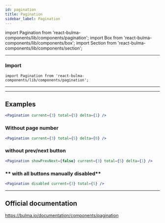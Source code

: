 ```yaml
---
id: pagination
title: Pagination
sidebar_label: Pagination
---
```



import Pagination from 'react-bulma-components/lib/components/pagination';
import Box from 'react-bulma-components/lib/components/box';
import Section from 'react-bulma-components/lib/components/section';



---
### **Import**


```shell
import Pagination from 'react-bulma-components/lib/components/pagination';

```
---


---


## **Examples**

<Section>
<Pagination current={3} total={5} delta={1} />
</Section>



```jsx
<Pagination current={3} total={5} delta={1} />
```


### **Without page number**

<Section>
<Pagination current={3} total={5} delta={0} />
</Section>



```jsx
<Pagination current={3} total={5} delta={0} />
```

### **without prev/next button**

<Section>
<Pagination showPrevNext={false} current={3} total={5} delta={1} />
</Section>


```jsx
<Pagination showPrevNext={false} current={3} total={5} delta={1} />
```

### ** with all buttons manually disabled**

<Section>
<Pagination disabled current={3} total={5} />
</Section>


```jsx
<Pagination disabled current={3} total={5} />
```
---

## Official documentation

https://bulma.io/documentation/components/pagination